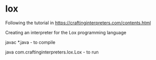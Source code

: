 # lox

Following the tutorial in https://craftinginterpreters.com/contents.html 

Creating an interpreter for the Lox programming language

javac *.java - to compile

java com.craftinginterpreters.lox.Lox - to run
